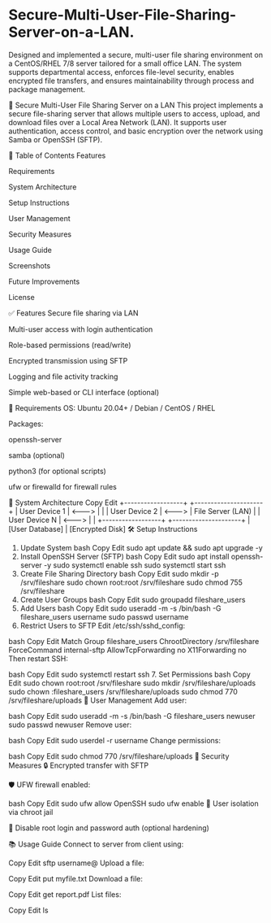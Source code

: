 # Secure-Multi-User-File-Sharing-Server-on-a-LAN.
Designed and implemented a secure, multi-user file  sharing environment on a CentOS/RHEL 7/8 server  tailored for a small office LAN. The system supports  departmental access, enforces file-level security, enables  encrypted file transfers, and ensures maintainability  through process and package management.  

🔐 Secure Multi-User File Sharing Server on a LAN
This project implements a secure file-sharing server that allows multiple users to access, upload, and download files over a Local Area Network (LAN). It supports user authentication, access control, and basic encryption over the network using Samba or OpenSSH (SFTP).

📁 Table of Contents
Features

Requirements

System Architecture

Setup Instructions

User Management

Security Measures

Usage Guide

Screenshots

Future Improvements

License

✅ Features
Secure file sharing via LAN

Multi-user access with login authentication

Role-based permissions (read/write)

Encrypted transmission using SFTP

Logging and file activity tracking

Simple web-based or CLI interface (optional)

🔧 Requirements
OS: Ubuntu 20.04+ / Debian / CentOS / RHEL

Packages:

openssh-server

samba (optional)

python3 (for optional scripts)

ufw or firewalld for firewall rules

🧱 System Architecture
Copy
Edit
+------------------+         +---------------------+
|   User Device 1  |  <--->  |                     |
|   User Device 2  |  <--->  |  File Server (LAN)  |
|   User Device N  |  <--->  |                     |
+------------------+         +---------------------+
                                |
                          [User Database]
                                |
                          [Encrypted Disk]
🛠️ Setup Instructions
1. Update System
bash
Copy
Edit
sudo apt update && sudo apt upgrade -y
2. Install OpenSSH Server (SFTP)
bash
Copy
Edit
sudo apt install openssh-server -y
sudo systemctl enable ssh
sudo systemctl start ssh
3. Create File Sharing Directory
bash
Copy
Edit
sudo mkdir -p /srv/fileshare
sudo chown root:root /srv/fileshare
sudo chmod 755 /srv/fileshare
4. Create User Groups
bash
Copy
Edit
sudo groupadd fileshare_users
5. Add Users
bash
Copy
Edit
sudo useradd -m -s /bin/bash -G fileshare_users username
sudo passwd username
6. Restrict Users to SFTP
Edit /etc/ssh/sshd_config:

bash
Copy
Edit
Match Group fileshare_users
    ChrootDirectory /srv/fileshare
    ForceCommand internal-sftp
    AllowTcpForwarding no
    X11Forwarding no
Then restart SSH:

bash
Copy
Edit
sudo systemctl restart ssh
7. Set Permissions
bash
Copy
Edit
sudo chown root:root /srv/fileshare
sudo mkdir /srv/fileshare/uploads
sudo chown :fileshare_users /srv/fileshare/uploads
sudo chmod 770 /srv/fileshare/uploads
👥 User Management
Add user:

bash
Copy
Edit
sudo useradd -m -s /bin/bash -G fileshare_users newuser
sudo passwd newuser
Remove user:

bash
Copy
Edit
sudo userdel -r username
Change permissions:

bash
Copy
Edit
sudo chmod 770 /srv/fileshare/uploads
🔐 Security Measures
🔒 Encrypted transfer with SFTP

🛡️ UFW firewall enabled:

bash
Copy
Edit
sudo ufw allow OpenSSH
sudo ufw enable
📜 User isolation via chroot jail

🚫 Disable root login and password auth (optional hardening)

📚 Usage Guide
Connect to server from client using:

Copy
Edit
sftp username@<server-ip>
Upload a file:

Copy
Edit
put myfile.txt
Download a file:

Copy
Edit
get report.pdf
List files:

Copy
Edit
ls
